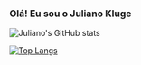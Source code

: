 
### Olá! Eu sou o Juliano Kluge

![Juliano's GitHub stats](https://github-readme-stats.vercel.app/api?username=Destroier1945&show_icons=true&theme=darcula)

[![Top Langs](https://github-readme-stats.vercel.app/api/top-langs/?username=Destroier1945&langs_count=8)](https://github.com/Destroier1945/github-readme-stats)

